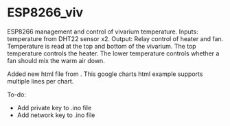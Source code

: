 # ESP8266_viv
ESP8266 management and control of vivarium temperature. Inputs: temperature from DHT22 sensor x2. Output: Relay control of heater and fan.
Temperature is read at the top and bottom of the vivarium. The top temperature controls the heater. The lower temperature controls whether a fan should mix the warm air down.

Added new html file from <script src="https://gist.github.com/jpolton/611681f366708f26a97cca3895066dcf.js"></script>.
This google charts html example supports multiple lines per chart.

To-do:
* Add private key to .ino file
* Add network key to .ino file

